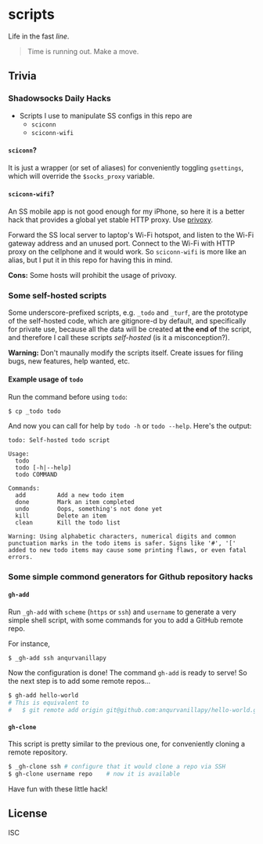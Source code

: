 scripts
=======

Life in the fast *line*.

> Time is running out. Make a move.

Trivia
------

### Shadowsocks Daily Hacks

- Scripts I use to manipulate SS configs in this repo are
    + `sciconn`
    + `sciconn-wifi`

#### `sciconn`?

It is just a wrapper (or set of aliases) for conveniently toggling `gsettings`,
which will override the `$socks_proxy` variable.

#### `sciconn-wifi`?

An SS mobile app is not good enough for my iPhone, so here it is a better hack
that provides a global yet stable HTTP proxy. Use [privoxy](https://www.privoxy.org/).

Forward the SS local server to laptop's Wi-Fi hotspot, and listen to the Wi-Fi
gateway address and an unused port. Connect to the Wi-Fi with HTTP proxy on the
cellphone and it would work. So `sciconn-wifi` is more like an alias, but I put
it in this repo for having this in mind.

**Cons:** Some hosts will prohibit the usage of privoxy.

### Some self-hosted scripts

Some underscore-prefixed scripts, e.g. `_todo` and `_turf`, are the prototype of
the self-hosted code, which are gitignore-d by default, and specifically for
private use, because all the data will be created **at the end of** the script,
and therefore I call these scripts *self-hosted* (is it a misconception?).

**Warning:** Don't maunally modify the scripts itself. Create issues for filing
bugs, new features, help wanted, etc.

#### Example usage of `todo`

Run the command before using `todo`:

```bash
$ cp _todo todo
```

And now you can call for help by `todo -h` or `todo --help`. Here's the output:

```
todo: Self-hosted todo script

Usage:
  todo
  todo [-h|--help]
  todo COMMAND

Commands:
  add         Add a new todo item
  done        Mark an item completed
  undo        Oops, something's not done yet
  kill        Delete an item
  clean       Kill the todo list

Warning: Using alphabetic characters, numerical digits and common
punctuation marks in the todo items is safer. Signs like '#', '['
added to new todo items may cause some printing flaws, or even fatal
errors.
```

### Some simple commond generators for Github repository hacks

#### `gh-add`

Run `_gh-add` with `scheme` (`https` or `ssh`) and `username` to generate a very
simple shell script, with some commands for you to add a GitHub remote repo.

For instance,

```bash
$ _gh-add ssh anqurvanillapy
```

Now the configuration is done! The command `gh-add` is ready to serve! So the
next step is to add some remote repos...

```bash
$ gh-add hello-world
# This is equivalent to
#   $ git remote add origin git@github.com:anqurvanillapy/hello-world.git
```

#### `gh-clone`

This script is pretty similar to the previous one, for conveniently cloning a
remote repository.

```bash
$ _gh-clone ssh # configure that it would clone a repo via SSH
$ gh-clone username repo    # now it is available
```

Have fun with these little hack!

License
-------

ISC
